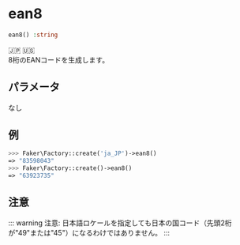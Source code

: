 # ean8
```php
ean8() :string
```
:jp: :us:  
8桁のEANコードを生成します。

## パラメータ
なし

## 例
```php
>>> Faker\Factory::create('ja_JP')->ean8()
=> "83598043"
>>> Faker\Factory::create()->ean8()
=> "63923735"
```

## 注意
::: warning 注意:
日本語ロケールを指定しても日本の国コード（先頭2桁が"49"または"45"）になるわけではありません。
:::
